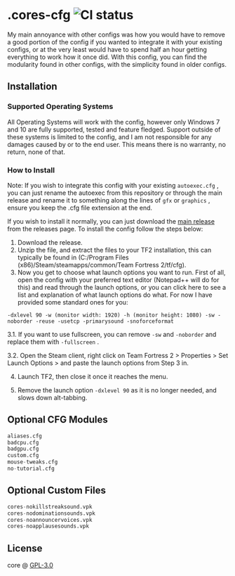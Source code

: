 # .cores-cfg ![CI status](https://img.shields.io/badge/build-passing-brightgreen.svg)

My main annoyance with other configs was how you would have to remove a good portion of the config if you wanted to integrate it with your existing configs, or at the very least would have to spend half an hour getting everything to work how it once did. With this config, you can find the modularity found in other configs, with the simplicity found in older configs.

## Installation

### Supported Operating Systems
All Operating Systems will work with the config, however only Windows 7 and 10 are fully supported, tested and feature fledged. Support outside of these systems is limited to the config, and I am not responsible for any damages caused by or to the end user. This means there is no warranty, no return, none of that.

### How to Install

Note: If you wish to integrate this config with your existing `autoexec.cfg` , you can just rename the autoexec from this repository or through the main release and rename it to something along the lines of `gfx` or `graphics` , ensure you keep the .cfg file extension at the end.

If you wish to install it normally, you can just download the [main release](https://github.com/corei17/Cores-CFG/releases) from the releases page. To install the config follow the steps below:
1. Download the release.
2. Unzip the file, and extract the files to your TF2 installation, this can typically be found in (C:/Program Files (x86)/Steam/steamapps/common/Team Fortress 2/tf/cfg).
3. Now you get to choose what launch options you want to run. First of all, open the config with your preferred text editor (Notepad++ will do for this) and read through the launch options, or you can click here to see a list and explanation of what launch options do what. For now I have provided some standard ones for you:

```
-dxlevel 90 -w (monitor width: 1920) -h (monitor height: 1080) -sw -noborder -reuse -usetcp -primarysound -snoforceformat
```

3.1. If you want to use fullscreen, you can remove `-sw` and `-noborder` and replace them with `-fullscreen` .

3.2. Open the Steam client, right click on Team Fortress 2 > Properties > Set Launch Options > and paste the launch options from Step 3 in.

4. Launch TF2, then close it once it reaches the menu.

5. Remove the launch option `-dxlevel 90` as it is no longer needed, and slows down alt-tabbing.

## Optional CFG Modules

```python
aliases.cfg
badcpu.cfg
badgpu.cfg
custom.cfg
mouse-tweaks.cfg
no-tutorial.cfg
```

## Optional Custom Files

```python
cores-nokillstreaksound.vpk
cores-nodominationsounds.vpk
cores-noannouncervoices.vpk
cores-noapplausesounds.vpk
```

## License
core @ [GPL-3.0](https://github.com/coretf/cores-cfg/blob/master/LICENSE)
